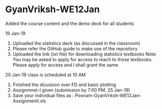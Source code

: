 # GyanVriksh-WE12Jan
Added the course content and the demo deck for all students

19 Jan-19
1. Uploaded the statistics deck (as discussed in the classroom)
2. Please refer the GitHub guide to make use of the repository
3. Uploaded the link (txt file) for downloading statistics textbooks
Note: You may be asked to apply for access to reach to those textbooks. Please apply for access and I shall grant the same.

20 Jan-19 class is scheduled at 10 AM
1. Finished the dicussion over FD and basic plotting
2. Assignmnet-I given (submission by 7:00 PM, 25 Jan-19)
3. Save your individual files as : Poonam-GyanVriksh-WE12Jan-AssignmentI.xls
